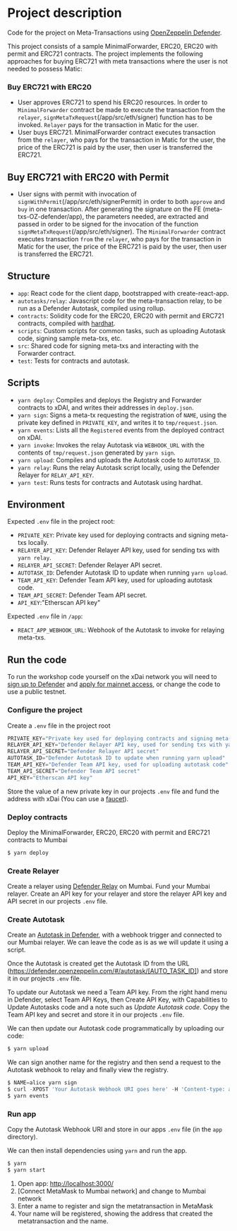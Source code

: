 # Project description

Code for the project on Meta-Transactions using [OpenZeppelin Defender](https://openzeppelin.com/defender).

This project consists of a sample MinimalForwarder, ERC20, ERC20 with permit and ERC721 contracts. The project implements the following approaches for buying ERC721 with meta transactions where the user is not needed to possess Matic:

 ### Buy ERC721 with ERC20
  - User approves ERC721 to spend his ERC20 resources. In order to `MinimalForwarder` contract be made to execute the transaction from the `relayer`,  `signMetaTxRequest`(/app/src/eth/signer) function has to be invoked. `Relayer` pays for the transaction in Matic for the user.
  - User buys ERC721. MinimalForwarder contract executes transaction from the `relayer`, who pays for the transaction in Matic for the user, the price of the ERC721 is paid by the user, then user is transferred the ERC721.

## Buy ERC721 with ERC20 with Permit
  - User signs with permit with invocation of `signWithPermit`(/app/src/eth/signerPermit) in order to both `approve` and `buy` in one transaction. After generating the signature on the FE (meta-txs-OZ-defender/app), the parameters needed, are extracted and passed in order to be signed for the invocation of the function `signMetaTxRequest`(/app/src/eth/signer). The `MinimalForwarder` contract executes transaction `from` the `relayer`, who pays for the transaction in Matic for the user, the price of the ERC721 is paid by the user, then user is transferred the ERC721.

## Structure

- `app`: React code for the client dapp, bootstrapped with create-react-app.
- `autotasks/relay`: Javascript code for the meta-transaction relay, to be run as a Defender Autotask, compiled using rollup.
- `contracts`: Solidity code for the  ERC20, ERC20 with permit and ERC721 contracts, compiled with [hardhat](https://hardhat.org/).
- `scripts`: Custom scripts for common tasks, such as uploading Autotask code, signing sample meta-txs, etc.
- `src`: Shared code for signing meta-txs and interacting with the Forwarder contract.
- `test`: Tests for contracts and autotask.

## Scripts

- `yarn deploy`: Compiles and deploys the Registry and Forwarder contracts to xDAI, and writes their addresses in `deploy.json`.
- `yarn sign`: Signs a meta-tx requesting the registration of `NAME`, using the private key defined in `PRIVATE_KEY`, and writes it to `tmp/request.json`.
- `yarn events`: Lists all the `Registered` events from the deployed contract on xDAI.
- `yarn invoke`: Invokes the relay Autotask via `WEBHOOK_URL` with the contents of `tmp/request.json` generated by `yarn sign`.
- `yarn upload`: Compiles and uploads the Autotask code to `AUTOTASK_ID`.
- `yarn relay`: Runs the relay Autotask script locally, using the Defender Relayer for `RELAY_API_KEY`.
- `yarn test`: Runs tests for contracts and Autotask using hardhat.

## Environment

Expected `.env` file in the project root:

- `PRIVATE_KEY`: Private key used for deploying contracts and signing meta-txs locally.
- `RELAYER_API_KEY`: Defender Relayer API key, used for sending txs with `yarn relay`.
- `RELAYER_API_SECRET`: Defender Relayer API secret.
- `AUTOTASK_ID`: Defender Autotask ID to update when running `yarn upload`.
- `TEAM_API_KEY`: Defender Team API key, used for uploading autotask code.
- `TEAM_API_SECRET`: Defender Team API secret.
- `API_KEY`:"Etherscan API key"

Expected `.env` file in `/app`:

- `REACT_APP_WEBHOOK_URL`: Webhook of the Autotask to invoke for relaying meta-txs.

## Run the code

To run the workshop code yourself on the xDai network you will need to [sign up to Defender](https://defender.openzeppelin.com/) and [apply for mainnet access](https://openzeppelin.com/apply/), or change the code to use a public testnet.

### Configure the project

Create a `.env` file in the project root

```js
PRIVATE_KEY="Private key used for deploying contracts and signing meta-txs locally"
RELAYER_API_KEY="Defender Relayer API key, used for sending txs with yarn relay"
RELAYER_API_SECRET="Defender Relayer API secret"
AUTOTASK_ID="Defender Autotask ID to update when running yarn upload"
TEAM_API_KEY="Defender Team API key, used for uploading autotask code"
TEAM_API_SECRET="Defender Team API secret"
API_KEY="Etherscan API key"
```

Store the value of a new private key in our projects `.env` file and fund the address with xDai (You can use a [faucet](https://blockscout.com/poa/xdai/faucet)).

### Deploy contracts

Deploy the MinimalForwarder, ERC20, ERC20 with permit and ERC721 contracts to Mumbai

```js
$ yarn deploy
```

### Create Relayer

Create a relayer using [Defender Relay](https://docs.openzeppelin.com/defender/relay) on Mumbai.
Fund your Mumbai relayer.
Create an API key for your relayer and store the relayer API key and API secret in our projects `.env` file.

### Create Autotask

Create an [Autotask in Defender](https://docs.openzeppelin.com/defender/autotasks), with a webhook trigger and connected to our Mumbai relayer.  We can leave the code as is as we will update it using a script.

Once the Autotask is created get the Autotask ID from the URL (https://defender.openzeppelin.com/#/autotask/[AUTO_TASK_ID]) and store it in our projects `.env` file.

To update our Autotask we need a Team API key.  From the right hand menu in Defender, select Team API Keys, then Create API Key, with Capabilities to Update Autotasks code and a note such as *Update Autotask code*.  Copy the Team API key and secret and store it in our projects `.env` file.

We can then update our Autotask code programmatically by uploading our code:

```js
$ yarn upload
```

We can sign another name for the registry and then send a request to the Autotask webhook to relay and finally view the registry.

```js
$ NAME=alice yarn sign
$ curl -XPOST 'Your Autotask Webhook URI goes here' -H 'Content-type: application/json' -d '@tmp/request.json'
$ yarn events
```

### Run app

Copy the Autotask Webhook URI and store in our apps `.env` file (in the `app` directory).

We can then install dependencies using `yarn` and run the app.

```js
$ yarn
$ yarn start
```

1. Open app: [http://localhost:3000/](http://localhost:3000/)
2. [Connect MetaMask to Mumbai network] and change to Mumbai network
3. Enter a name to register and sign the metatransaction in MetaMask
4. Your name will be registered, showing the address that created the metatransaction and the name.
